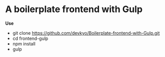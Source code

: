 # A boilerplate frontend with Gulp

**Use**
* git clone https://github.com/devkyo/Boilerplate-frontend-with-Gulp.git
* cd frontend-gulp
* npm install
* gulp
